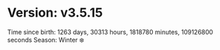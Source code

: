 # Version: v3.5.15
Time since birth: 1263 days, 30313 hours, 1818780 minutes, 109126800 seconds
Season: Winter ❄️
